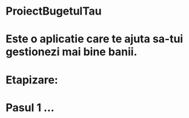 # ProiectBugetulTau
# Este o aplicatie care te ajuta sa-tui gestionezi mai bine banii.
# Etapizare:
#  Pasul 1 ...
